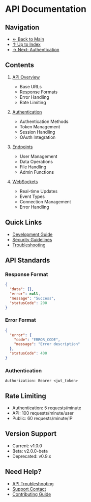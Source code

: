 # API Documentation

## Navigation

- [← Back to Main](../README.md)
- [↑ Up to Index](./index.md)
- [→ Next: Authentication](./authentication.md)

## Contents

1. [API Overview](./overview.md)
   - Base URLs
   - Response Formats
   - Error Handling
   - Rate Limiting

2. [Authentication](./authentication.md)
   - Authentication Methods
   - Token Management
   - Session Handling
   - OAuth Integration

3. [Endpoints](./endpoints.md)
   - User Management
   - Data Operations
   - File Handling
   - Admin Functions

4. [WebSockets](./websockets.md)
   - Real-time Updates
   - Event Types
   - Connection Management
   - Error Handling

## Quick Links

- [Development Guide](../guides/development.md)
- [Security Guidelines](../security/overview.md)
- [Troubleshooting](../guides/troubleshooting.md)

## API Standards

### Response Format
```json
{
  "data": {},
  "error": null,
  "message": "Success",
  "statusCode": 200
}
```

### Error Format
```json
{
  "error": {
    "code": "ERROR_CODE",
    "message": "Error description"
  },
  "statusCode": 400
}
```

### Authentication
```http
Authorization: Bearer <jwt_token>
```

## Rate Limiting

- Authentication: 5 requests/minute
- API: 100 requests/minute/user
- Public: 60 requests/minute/IP

## Version Support

- Current: v1.0.0
- Beta: v2.0.0-beta
- Deprecated: v0.9.x

## Need Help?

- [API Troubleshooting](../guides/troubleshooting.md#api-issues)
- [Support Contact](../reference/support.md)
- [Contributing Guide](../reference/contributing.md) 
